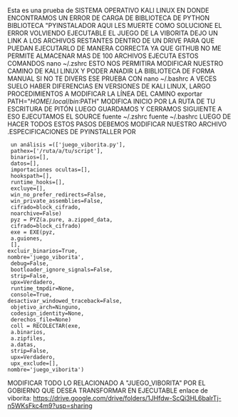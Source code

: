 Esta es una prueba de SISTEMA OPERATIVO KALI LINUX
EN DONDE ENCONTRAMOS UN ERROR DE CARGA DE BIBLIOTECA DE PYTHON BIBLIOTECA "PYINSTALADOR 
AQUI LES MUERTE COMO SOLUCIONE EL ERROR VOLVIENDO EJECUTABLE EL JUEGO DE LA VIBORITA 
DEJO UN LINK A LOS ARCHIVOS RESTANTES DENTRO DE UN DRIVE PARA QUE PUEDAN EJECUTARLO DE MANERA CORRECTA YA QUE GITHUB NO ME PERMITE ALMACENAR MAS DE 100 ARCHIVOS
EJECUTA ESTOS COMANDOS 
 nano ~/.zshrc
ESTO NOS PERMITIRA MODIFICAR NUESTRO CAMINO DE KALI LINUX Y PODER ANADIR LA BIBLIOTECA DE FORMA MANUAL SI NO TE DIVERS ESE PRUEBA CON 
 nano ~/.bashrc
A VECES SUELO HABER DIFERENCIAS EN VERSIONES DE KALI LINUX, LARGO PROCEDIMIENTOS A MODIFICAR LA LÍNEA DEL CAMINO 
 exportar PATH="$HOME/.local/bin:$PATH"
MODIFICA INICIO POR LA RUTA DE TU ESCRITURA DE PITÓN 
LUEGO GUARDAMOS Y CERRAMOS SIGUIENTE A ESO EJECUTAMOS EL SOURCE 
 fuente ~/.zshrc
 fuente ~/.bashrc
LUEGO DE HACER TODOS ESTOS PASOS DEBEMOS MODIFICAR NUESTRO ARCHIVO .ESPECIFICACIONES DE PYINSTALLER POR 
                
     un análisis =(['juego_viborita.py'],
     pathex=['/ruta/a/tu/script'],
     binarios=[],
     datos=[],
     importaciones ocultas=[],
     hookspath=[],
     runtime_hooks=[],
     excluye=[],
     win_no_prefer_redirects=False,
     win_private_assemblies=False,
     cifrado=block_cifrado,
     noarchive=False)
     pyz = PYZ(a.pure, a.zipped_data,
     cifrado=block_cifrado)
     exe = EXE(pyz,
     a.guiones,
     [],
    excluir_binarios=True,
    nombre='juego_viborita',
     debug=False,
     bootloader_ignore_signals=False,
     strip=False,
     upx=Verdadero,
     runtime_tmpdir=None,
     console=True,
    desactivar_windowed_traceback=False,
     objetivo_arch=Ninguno,
     codesign_identity=None,
     derechos_file=None)
     coll = RECOLECTAR(exe,
     a.binarios,
     a.zipfiles,
     a.datas,
     strip=False,
     upx=Verdadero,
     upx_exclude=[],
    nombre='juego_viborita')
MODIFICAR TODO LO RELACIONADO A "JUEGO_VIBORITA" POR EL GOBIERNO QUE DESEA TRANSFORMAR EN EJECUTABLE 
enlace de viborita: https://drive.google.com/drive/folders/1JHfdw-ScQi3HL6balrTj-n5WKsFkc4m9?usp=sharing
